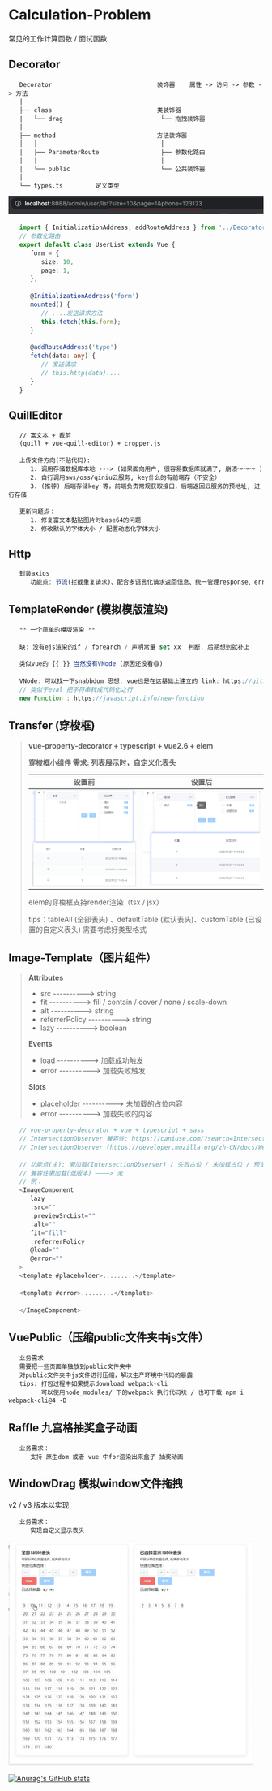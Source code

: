 

# Calculation-Problem

常见的工作计算函数 / 面试函数

## Decorator
```
   Decorator                             装饰器    属性 -> 访问 -> 参数 -> 方法
   |
   ├── class                             类装饰器
   |   └── drag                           └── 拖拽装饰器
   |
   ├── method                            方法装饰器
   │   │                                  │
   │   ├── ParameterRoute                 ├── 参数化路由
   │   │                                  │
   │   └── public                         └── 公共装饰器
   │
   └── types.ts         定义类型
```
<img src="https://raw.githubusercontent.com/Due07/Calculation-Problem/master/image/image-20221103180504481.png" alt="image-20221103180504481" />

```typescript
   import { InitializationAddress, addRouteAddress } from '../Decorator/method/ParameterRoute';
   // 参数化路由
   export default class UserList extends Vue {
      form = {
         size: 10,
         page: 1,
      };

      @InitializationAddress('form')
      mounted() {
         // ....发送请求方法
         this.fetch(this.form);
      }

      @addRouteAddress('type')
      fetch(data: any) {
         // 发送请求
         // this.http(data)....
      }
   }

```


## QuillEditor
```
   // 富文本 + 裁剪
   (quill + vue-quill-editor) + cropper.js

   上传文件方向(不贴代码): 
      1. 调用存储数据库本地 ---> (如果面向用户, 很容易数据库就满了, 崩溃～～～ )
      2. 自行调用aws/oss/qiniu云服务, key什么的有前端存（不安全）
      3. (推荐) 后端存储key 等，前端负责常规获取接口，后端返回云服务的预地址, 进行存储

   更新问题点：
      1. 修复富文本黏贴图片时base64的问题
      2. 修改默认的字体大小 / 配置动态化字体大小

```

## Http
```typescript
   封装axios
      功能点: 节流(拦截重复请求)、配合多语言化请求返回信息、统一管理response、error信息提醒
```

## TemplateRender (模拟模版渲染)
```javascript
   ** 一个简单的模版渲染 **

   缺: 没有ejs渲染的if / forearch / 声明常量 set xx  判断, 后期想到就补上

   类似vue的 {{ }} 当然没有VNode (原因还没看😅)

   VNode: 可以找一下snabbdom 思想, vue也是在这基础上建立的 link: https://github.com/coconilu/Blog/issues/152
   // 类似于eval 把字符串转成代码化之行
   new Function : https://javascript.info/new-function
```

## Transfer (穿梭框)
> **vue-property-decorator + typescript + vue2.6 + elem**
>
> **穿梭框小组件 需求: 列表展示时，自定义化表头**   
>
> |                            设置前                            |                            设置后                            |
> | :----------------------------------------------------------: | :----------------------------------------------------------: |
> | <img src="https://raw.githubusercontent.com/Due07/Calculation-Problem/master/image/image-20220923115231264.png" alt="image-20220923115231264" style="zoom: 50%; display: inline-block" /> | <img src="https://raw.githubusercontent.com/Due07/Calculation-Problem/master/image/image-20220923115654730.png" alt="image-20220923115654730" style="zoom: 60%; display: inline-block" /> |
>
> elem的穿梭框支持render渲染（tsx / jsx）
>
> tips：tableAll (全部表头) 、defaultTable (默认表头)、customTable (已设置的自定义表头) 需要考虑好类型格式
>
> 

## Image-Template（图片组件）
> **Attributes**
>
> - src 							---------->	 string
> - fit 							---------->     fill / contain / cover / none / scale-down
> - alt 							---------->     string
> - referrerPolicy 			---------->     string
> - lazy 						---------->    boolean
>
> **Events**
>
> - load							---------->    加载成功触发
> - error						---------->    加载失败触发
>
> **Slots**
>
> - placeholder				---------->    未加载的占位内容
> - error				      ---------->    加载失败的内容

```typescript
   // vue-property-decorator + vue + typescript + sass
   // IntersectionObserver 兼容性: https://caniuse.com/?search=IntersectionObserver
   // IntersectionObserver (https://developer.mozilla.org/zh-CN/docs/Web/API/IntersectionObserver/IntersectionObserver)

   // 功能点(主): 懒加载(IntersectionObserver) / 失败占位 / 未加载占位 / 预览
   // 兼容性懒加载(低版本) ————> 未
   // 例：
   <ImageComponent
      lazy
      :src=""
      :previewSrcList=""
      :alt=""
      fit="fill"
      :referrerPolicy
      @load=""
      @error=""
   >
   <template #placeholder>.........</template>

   <template #error>.........</template>

   </ImageComponent>

```
## VuePublic（压缩public文件夹中js文件）
```
   业务需求
   需要把一些页面单独放到public文件夹中
   对public文件夹中js文件进行压缩，解决生产环境中代码的暴露
   tips: 打包过程中如果提示download webpack-cli
         可以使用node_modules/ 下的webpack 执行代码块 / 也可下载 npm i webpack-cli@4 -D
```

## Raffle 九宫格抽奖盒子动画
```
   业务需求：
      支持 原生dom 或者 vue 中for渲染出来盒子 抽奖动画
```

## WindowDrag 模拟window文件拖拽
v2 / v3 版本以实现
```
   业务需求：
      实现自定义显示表头
```
<img src="https://raw.githubusercontent.com/Due07/Calculation-Problem/master/image/window-drag.gif" alt="image-20220923115231264" style="zoom: 50%; display: inline-block" />

[![Anurag's GitHub stats](https://github-readme-stats.vercel.app/api?username=Due07&count_private=true&theme=github_dark&show_icons=true)](https://github.com/anuraghazra/github-readme-stats)